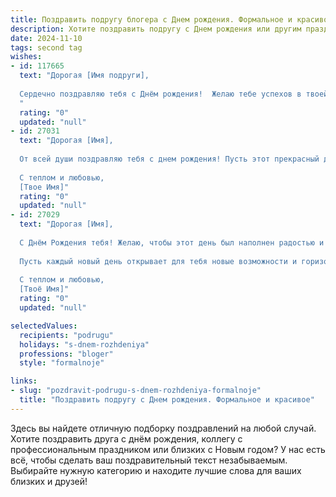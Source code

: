 ```yaml
---
title: Поздравить подругу блогера c Днем рождения. Формальное и красивое
description: Хотите поздравить подругу c Днем рождения или другим праздником? Наш ИИ создаст незабываемое поздравление, а вы обязательно выделитесь среди других.  
date: 2024-11-10
tags: second tag
wishes:
- id: 117665
  text: "Дорогая [Имя подруги],
  
  Сердечно поздравляю тебя с Днём рождения!  Желаю тебе успехов в твоей яркой и интересной карьере блогера,  новых творческих идей,  множества вдохновения и, конечно же,  верных и преданных подписчиков.  Пусть каждый день будет наполнен радостью, счастьем и невероятными достижениями.  Будь здорова, счастлива и любима!
  "
  rating: "0"
  updated: "null"
- id: 27031
  text: "Дорогая [Имя],
  
  От всей души поздравляю тебя с днем рождения! Пусть этот прекрасный день наполнит твою жизнь еще большим счастьем и радостью. Ты не только талантливая блогер, но и замечательная подруга, и я безумно рада быть частью твоей жизни. Желаю тебе новых творческих свершений, успехов и вдохновения на каждом шагу. Пусть каждый день приносит тебе море позитива и новые возможности для реализации самых смелых идей. С днем рождения!
  
  С теплом и любовью,
  [Твое Имя]"
  rating: "0"
  updated: "null"
- id: 27029
  text: "Дорогая [Имя],
  
  С Днём Рождения тебя! Желаю, чтобы этот день был наполнен радостью и счастливыми мгновениями, которые останутся в твоем сердце навсегда. Пусть твоя профессиональная деятельность как блогера процветает, принося тебе не только успех, но и истинное удовольствие от творчества.
  
  Пусть каждый новый день открывает для тебя новые возможности и горизонты, а твои идеи и проекты вдохновляют и восхищают окружающих. Ты заслуживаешь всего самого лучшего, и я искренне надеюсь, что все твои мечты и желания сбываются.
  
  С теплом и любовью,
  [Твоё Имя]"
  rating: "0"
  updated: "null"

selectedValues:
  recipients: "podrugu"
  holidays: "s-dnem-rozhdeniya"
  professions: "bloger"
  style: "formalnoje"

links:
- slug: "pozdravit-podrugu-s-dnem-rozhdeniya-formalnoje"
  title: "Поздравить подругу c Днем рождения. Формальное и красивое"
---
```


Здесь вы найдете отличную подборку поздравлений на любой случай.
Хотите поздравить друга с днём рождения, коллегу с профессиональным праздником или близких с Новым годом? У нас есть всё, чтобы сделать ваш поздравительный текст незабываемым. Выбирайте нужную категорию и находите лучшие слова для ваших близких и друзей!
